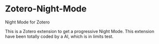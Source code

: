 # Zotero-Night-Mode
Night Mode for Zotero

This is a Zotero extension to get a progressive Night Mode.
This extension have been totally coded by a AI, which is in limits test.

